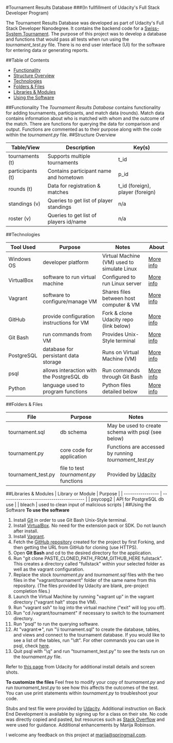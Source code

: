 #Tournament Results Database
###(In fullfillment of Udacity's Full Stack Developer Program)

The Tournament Results Database was developed as part of Udacity's Full Stack Developer Nanodegree. It contains the backend code for a [Swiss-System Tournament](https://en.wikipedia.org/wiki/Swiss-system_tournament). The purpose of this project was to develop a database and functions that would pass all tests when run using the *tournament_test.py* file. There is no end user interface (UI) for the software for entering data or generating reports.

##Table of Contents
 * [Functionality](#functionality)
 * [Structure Overview](#structure-overview)
 * [Technologies](#technologies)
 * [Folders & Files](#folders-files)
 * [Libraries & Modules](#libraries-modules)
 * [Using the Software](#using-software)

<a id="functionality"></a>
##Functionality
The *Tournament Results Database* contains functionality for adding tournaments, participants, and match data (rounds). Match data contains information about who is matched with whom and the outcome of the match. There are functions for querying the data for comparison and output. Functions are commented as to their purpose along with the code within the *tournament.py* file.
<a id="structure-overview"></a>
##Structure Overview

| Table/View       | Description                             | Key(s)                           |
| ---------------- | --------------------------------------- | -------------------------------- |
| tournaments (t)  | Supports multiple tournaments           | t_id                             |
| participants (t) | Contains participant name and hometown  | p_id                             |
| rounds (t)       | Data for registration & matches         | t_id (foreign), player (foreign) |
| standings (v)    | Queries to get list of player standings | n/a                              |
| roster (v)       | Queries to get list of players id/name  | n/a                              |
<a id="technologies"></a>
##Technologies

| Tool Used  | Purpose                                   | Notes                                       | About         |
| ---------- | ----------------------------------------- | ------------------------------------------- | ------------- |
| Windows OS | developer platform                        | Virtual Machine (VM) used to simulate Linux | [More info](http://www.microsoft.com) |
| VirtualBox | software to run virtual machine           | Configured to run Linux server              | [More info](https://www.virtualbox.org/wiki/VirtualBox) |
| Vagrant    | software to configure/manage VM           | Shares files between host computer & VM     | [More info](https://www.vagrantup.com/about.html) |
| GitHub     | provide configuration instructions for VM | Fork & clone Udacity repo (link below)      | [More info](https://en.wikipedia.org/wiki/GitHub) |
| Git Bash   | run commands from VM                      | Provides Unix-Style terminal                | [More info](https://en.wikipedia.org/wiki/Bash_(Unix_shell)) |
| PostgreSQL | database for persistant data storage      | Runs on Virtual Machine (VM)                | [More info](https://www.postgresql.org/about/) |
| psql       | allows interaction with the PostgreSQL db | Run commands through Git Bash               | [More info](https://www.postgresql.org/about/) |
| Python     | language used to program functions        | Python files detailed below                 | [More info](https://www.python.org/about/) |
<a id="folders-files"></a>
##Folders & Files

| File               | Purpose                                | Notes                                       |
| ------------------ | -------------------------------------- | ------------------------------------------- |
| tournament.sql     | db schema                              | May be used to create schema with psql (see below) |
| tournament.py      | core code for application              | Functions are accessed by running *tournament_test.py* |
| tournament_test.py | file to test *tournament.py* functions | Provided by [Udacity](http://www.udacity.com) |
<a id="libraries-modules"></a>
##Libraries & Modules
| Library or Module | Purpose                                  |
| ----------------- | ---------------------------------------- |
| psycopg2          | API for PostgreSQL db use                |
| bleach            | used to clean input of malicious scripts |
<a id="using-software"></a>
##Using the Software
**To use the software**

1.  Install [Git](https://git-scm.com/downloads) in order to use Git Bash Unix-Style terminal.
2.  Install [VirtualBox](https://www.virtualbox.org/wiki/Downloads). No need for the extension pack or SDK. Do not launch after install.
3.  Install [Vagrant](https://www.vagrantup.com/downloads.html).
4.  Fetch the [GitHub repository](https://github.com/udacity/fullstack-nanodegree-vm) created for the project by first Forking, and then getting the URL from GitHub for cloning (use HTTPS).
5.  Open **Git Bash** and cd to the desired directory for the application.
6.  Run "git clone PASTE_CLONED_PATH_FROM_GITHUB_HERE fullstack". This creates a directory called "fullstack" within your selected folder as well as the vagrant configuration.
7.  Replace the stock *tournament.py* and *tournament.sql* files with the two files in the "vagrant/tournament" folder of the same name from this repository. (The files provided by Udacity are blank, pre-project completion files.)
8.  Launch the Virtual Machine by running "vagrant up" in the vagrant directory ("vagrant halt" stops the VM).
9.  Run "vagrant ssh" to log into the virtual machine ("exit" will log you off).
10.  Run "cd /vagrant/tournament" if necessary to switch to the tournament directory.
11.  Run "psql" to run the querying software.
13.  At "vagrant=>", run "\i tournament.sql" to create the database, tables, and views and connect to the tournament database. If you would like to see a list of the tables, run "\dt". For other commands you can use in psql, check [here](http://postgresguide.com/utilities/psql.html).
15.  Quit psql with "\q" and run "tournament_test.py" to see the tests run on the *tournament.py* file.

Refer to [this page](https://udacity.atlassian.net/wiki/display/BENDH/Vagrant+VM+Installation) from Udacity for additional install details and screen shots.

**To customize the files**
Feel free to modify your copy of *tournament.py* and run *tournament_test.py* to see how this affects the outcomes of the test. You can use print statements within *tournament.py* to troubleshoot your code.

Stubs and test file were provided by [Udacity](http://www.Udacity.com). Additional instruction on Back End Development is available by signing up for a class on their site. No code was directly copied and pasted, but resources such as [Stack Overflow](http://www.stackoverflow.com) and were used for guidance. Additional enhancements by Marija Robinson.

I welcome any feedback on this project at marija@springmail.com.